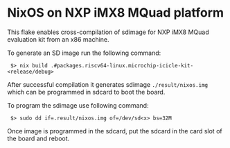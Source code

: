 # NixOS on NXP iMX8 MQuad platform

This flake enables cross-compilation of sdimage for NXP iMX8 MQuad evaluation kit from an x86 machine.

To generate an SD image run the following command:

```
 $> nix build .#packages.riscv64-linux.microchip-icicle-kit-<release/debug>
```

After successful compilation it generates sdimage `./result/nixos.img` which can be programmed in sdcard to boot the board.

To program the sdimage use following command: 

```
 $> sudo dd if=.result/nixos.img of=/dev/sd<x> bs=32M
```

Once image is programmed in the sdcard, put the sdcard in the card slot of the board and reboot. 
